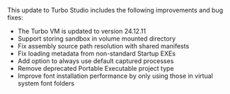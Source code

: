 This update to Turbo Studio includes the following improvements and bug fixes:

- The Turbo VM is updated to version 24.12.11
- Support storing sandbox in volume mounted directory
- Fix assembly source path resolution with shared manifests
- Fix loading metadata from non-standard Startup EXEs
- Add option to always use default captured processes
- Remove deprecated Portable Executable project type
- Improve font installation performance by only using those in virtual system font folders



